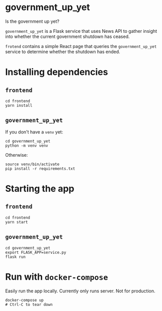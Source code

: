 # government_up_yet

Is the government up yet?

`government_up_yet` is a Flask service that uses News API to gather insight into whether the current government shutdown has ceased.

`frotend` contains a simple React page that queries the `government_up_yet` service to determine whether the shutdown has ended.

# Installing dependencies

## `frontend`
```
cd frontend
yarn install
```

## `government_up_yet`

If you don't have a `venv` yet:
```
cd government_up_yet
python -m venv venv
```

Otherwise:
```
source venv/bin/activate
pip install -r requirements.txt
```


# Starting the app

## `frontend`
```
cd frontend
yarn start
```

## `government_up_yet`
```
cd government_up_yet
export FLASK_APP=service.py
flask run
```

# Run with `docker-compose`

Easily run the app locally. Currently only runs server. Not for production.

```
docker-compose up
# Ctrl-C to tear down
```